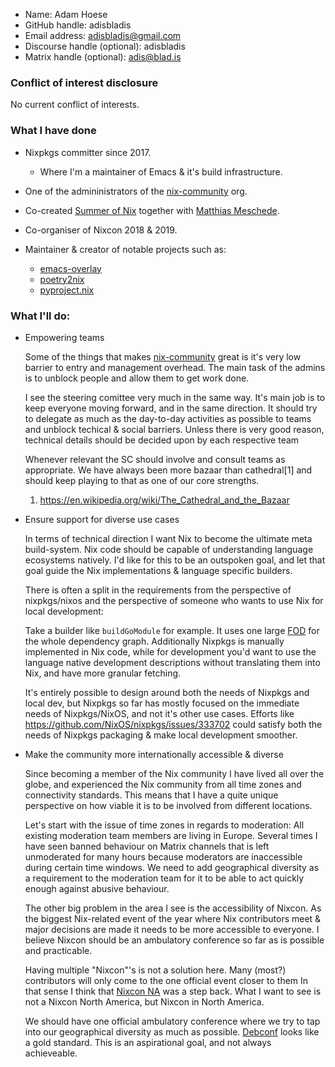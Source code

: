 - Name: Adam Hoese
- GitHub handle: adisbladis
- Email address: adisbladis@gmail.com
- Discourse handle (optional): adisbladis
- Matrix handle (optional): adis@blad.is

### Conflict of interest disclosure

No current conflict of interests.

### What I have done

- Nixpkgs committer since 2017.
  - Where I'm a maintainer of Emacs & it's build infrastructure.

- One of the admininistrators of the
[nix-community](https://github.com/nix-community) org.

- Co-created [Summer of Nix](https://summer.nixos.org/) together with
[Matthias Meschede](https://github.com/MMesch).

- Co-organiser of Nixcon 2018 & 2019.

- Maintainer & creator of notable projects such as:
  - [emacs-overlay](https://github.com/nix-community/emacs-overlay)
  - [poetry2nix](https://github.com/nix-community/poetry2nix)
  - [pyproject.nix](https://github.com/nix-community/pyproject.nix)

### What I'll do:

- Empowering teams

  Some of the things that makes
[nix-community](https://github.com/nix-community) great is it's very
low barrier to entry and management overhead.
  The main task of the admins is to unblock people and allow them to
get work done.

  I see the steering comittee very much in the same way. It's main job
is to keep everyone moving forward, and in the same direction.
  It should try to delegate as much as the day-to-day activities as
possible to teams and unblock techical & social barriers.
  Unless there is very good reason, technical details should be
decided upon by each respective team

  Whenever relevant the SC should involve and consult teams as appropriate.
  We have always been more bazaar than cathedral[1] and should keep
playing to that as one of our core strengths.

  1. https://en.wikipedia.org/wiki/The_Cathedral_and_the_Bazaar

- Ensure support for diverse use cases

  In terms of technical direction I want Nix to become the ultimate
meta build-system.
  Nix code should be capable of understanding language ecosystems natively.
  I'd like for this to be an outspoken goal, and let that goal guide
the Nix implementations & language specific builders.

  There is often a split in the requirements from the perspective of
nixpkgs/nixos and the perspective of someone who wants to use Nix for
local development:

  Take a builder like `buildGoModule` for example. It uses one large
[FOD](https://nix.dev/manual/nix/2.18/glossary#gloss-fixed-output-derivation)
for the whole dependency graph.
  Additionally Nixpkgs is manually implemented in Nix code, while for
development you'd want to use the language native development
descriptions without translating them into Nix, and have more granular
fetching.

  It's entirely possible to design around both the needs of Nixpkgs
and local dev, but Nixpkgs so far has mostly focused on the immediate
needs of Nixpkgs/NixOS, and not it's other use cases.
  Efforts like https://github.com/NixOS/nixpkgs/issues/333702 could
satisfy both the needs of Nixpkgs packaging & make local development
smoother.

- Make the community more internationally accessible & diverse

  Since becoming a member of the Nix community I have lived all over
the globe, and experienced the Nix community from all time zones and
connectivity standards.
  This means that I have a quite unique perspective on how viable it
is to be involved from different locations.

  Let's start with the issue of time zones in regards to moderation:
All existing moderation team members are living in Europe.
  Several times I have seen banned behaviour on Matrix channels that
is left unmoderated for many hours because moderators are inaccessible
during certain time windows.
  We need to add geographical diversity as a requirement to the
moderation team for it to be able to act quickly enough against
abusive behaviour.

  The other big problem in the area I see is the accessibility of Nixcon.
  As the biggest Nix-related event of the year where Nix contributors
meet & major decisions are made it needs to be more accessible to
everyone.
  I believe Nixcon should be an ambulatory conference so far as is
possible and practicable.

  Having multiple "Nixcon"'s is not a solution here. Many (most?)
contributors will only come to the one official event closer to them
  In that sense I think that [Nixcon NA](https://2024-na.nixcon.org/)
was a step back.
  What I want to see is not a Nixcon North America, but Nixcon in North America.

  We should have one official ambulatory conference where we try to
tap into our geographical diversity as much as possible.
  [Debconf](https://www.debconf.org/) looks like a gold standard.
  This is an aspirational goal, and not always achieveable.

